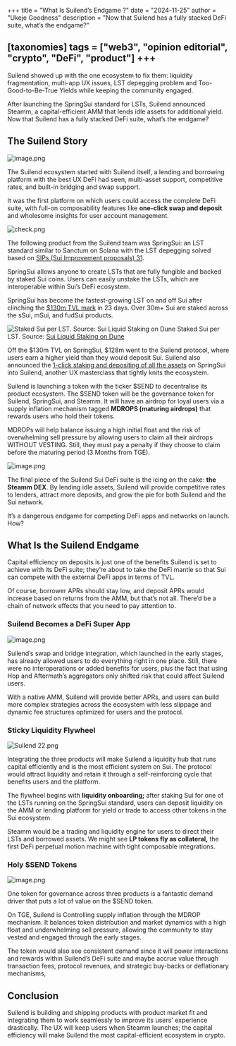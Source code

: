 +++
title = "What Is Suilend’s Endgame ?"
date = "2024-11-25"
author = "Ukeje Goodness"
description = "Now that Suilend has a fully stacked DeFi suite, what’s the endgame?"

[taxonomies]
tags = ["web3", "opinion editorial", "crypto", "DeFi", "product"]
+++
---


Suilend showed up with the one ecosystem to fix them: liquidity fragmentation, multi-app UX issues, LST depegging problem and Too-Good-to-Be-True Yields while keeping the community engaged.

After launching the SpringSui standard for LSTs, Suilend announced Steamm, a capital-efficient AMM that lends idle assets for additional yield. Now that Suilend has a fully stacked DeFi suite, what’s the endgame?

## The Suilend Story

![image.png](https://substackcdn.com/image/fetch/w_1456,c_limit,f_webp,q_auto:good,fl_progressive:steep/https%3A%2F%2Fsubstack-post-media.s3.amazonaws.com%2Fpublic%2Fimages%2Ffafb1a10-683b-4b25-bd62-d8b81640a2d7_1920x1080.png)

The Suilend ecosystem started with Suilend itself, a lending and borrowing platform with the best UX DeFi had seen, multi-asset support, competitive rates, and built-in bridging and swap support.

It was the first platform on which users could access the complete DeFi suite, with full-on composability features like **one-click swap and deposit** and wholesome insights for user account management.

![check.png](https://substackcdn.com/image/fetch/w_1456,c_limit,f_webp,q_auto:good,fl_progressive:steep/https%3A%2F%2Fsubstack-post-media.s3.amazonaws.com%2Fpublic%2Fimages%2F6edfc55e-0571-4bc8-bc28-7cd30af89e84_1536x818.png)

The following product from the Suilend team was SpringSui: an LST standard similar to Sanctum on Solana with the LST depegging solved based on [SIPs (Sui Improvement proposals) 31](https://forums.sui.io/t/sip-31-fungible-stakedsui-objects/45661).

SpringSui allows anyone to create LSTs that are fully fungible and backed by staked Sui coins. Users can easily unstake the LSTs, which are interoperable within Sui’s DeFi ecosystem.



SpringSui has become the fastest-growing LST on and off Sui after clinching the [$130m TVL mark](https://defillama.com/protocol/springsui#information) in 23 days. Over 30m+ Sui are staked across the sSui, mSui, and fudSui products.

![Staked Sui per LST. Source: [Sui Liquid Staking on Dune](https://dune.com/evandekim/sui-liquid-staking)](https://substackcdn.com/image/fetch/w_1456,c_limit,f_webp,q_auto:good,fl_progressive:steep/https%3A%2F%2Fsubstack-post-media.s3.amazonaws.com%2Fpublic%2Fimages%2Ffaad920f-cd02-40fc-a97b-ba9517b98f4c_1860x792.png)
Staked Sui per LST. Source: [Sui Liquid Staking on Dune](https://dune.com/evandekim/sui-liquid-staking)

Off the $130m TVL on SpringSui, $128m went to the Suilend protocol, where users earn a higher yield than they would deposit Sui. Suilend also announced the [1-click staking and depositing of all the assets](https://x.com/suilendprotocol/status/1856700544188035379) on SpringSui into Suilend, another UX masterclass that tightly knits the ecosystem.

Suilend is launching a token with the ticker $SEND to decentralise its product ecosystem. The $SEND token will be the governance token for Suilend, SpringSui, and Steamm. It will have an airdrop for loyal users via a supply inflation mechanism tagged **MDROPS (maturing airdrops)** that rewards users who hold their tokens.

MDROPs will help balance issuing a high initial float and the risk of overwhelming sell pressure by allowing users to claim all their airdrops WITHOUT VESTING. Still, they must pay a penalty if they choose to claim before the maturing period (3 Months from TGE).

![image.png](https://substackcdn.com/image/fetch/w_1456,c_limit,f_webp,q_auto:good,fl_progressive:steep/https%3A%2F%2Fsubstack-post-media.s3.amazonaws.com%2Fpublic%2Fimages%2F007ee9f4-375d-4ba8-aed1-9480142b0a64_720x454.png)

The final piece of the Suilend Sui DeFi suite is the icing on the cake: **the Steamm DEX**. By lending idle assets, Suilend will provide competitive rates to lenders, attract more deposits, and grow the pie for both Suilend and the Sui network.

It’s a dangerous endgame for competing DeFi apps and networks on launch. How?



## What Is the Suilend Endgame

Capital efficiency on deposits is just one of the benefits Suilend is set to achieve with its DeFi suite; they’re about to take the DeFi mantle so that Sui can compete with the external DeFi apps in terms of TVL.

Of course, borrower APRs should stay low, and deposit APRs would increase based on returns from the AMM, but that’s not all. There’d be a chain of network effects that you need to pay attention to.

### Suilend Becomes a DeFi Super App

![image.png](https://substackcdn.com/image/fetch/w_1456,c_limit,f_webp,q_auto:good,fl_progressive:steep/https%3A%2F%2Fsubstack-post-media.s3.amazonaws.com%2Fpublic%2Fimages%2Ff8106cac-131f-48ab-8da0-7b1de3bd77f9_540x540.png)

Suilend’s swap and bridge integration, which launched in the early stages, has already allowed users to do everything right in one place. Still, there were no interoperations or added benefits for users, plus the fact that using Hop and Aftermath’s aggregators only shifted risk that could affect Suilend users.

With a native AMM, Suilend will provide better APRs, and users can build more complex strategies across the ecosystem with less slippage and dynamic fee structures optimized for users and the protocol.

### Sticky Liquidity Flywheel

![Suilend 22.png](https://substackcdn.com/image/fetch/w_1456,c_limit,f_webp,q_auto:good,fl_progressive:steep/https%3A%2F%2Fsubstack-post-media.s3.amazonaws.com%2Fpublic%2Fimages%2Fe72bf4f9-64ca-4937-b454-65581c11d88d_6003x4028.png)

Integrating the three products will make Suilend a liquidity hub that runs capital efficiently and is the most efficient system on Sui. The protocol would attract liquidity and retain it through a self-reinforcing cycle that benefits users and the platform.

The flywheel begins with **liquidity onboarding;** after staking Sui for one of the LSTs running on the SpringSui standard, users can deposit liquidity on the AMM or lending platform for yield or trade to access other tokens in the Sui ecosystem.

Steamm would be a trading and liquidity engine for users to direct their LSTs and borrowed assets. We might see **LP tokens fly as collateral,** the first DeFi perpetual motion machine with tight composable integrations.

### Holy $SEND Tokens

![image.png](https://substackcdn.com/image/fetch/w_1456,c_limit,f_webp,q_auto:good,fl_progressive:steep/https%3A%2F%2Fsubstack-post-media.s3.amazonaws.com%2Fpublic%2Fimages%2F56ee79ad-d8d8-48b8-83b2-ecb12c1e4f2d_968x870.png)

One token for governance across three products is a fantastic demand driver that puts a lot of value on the $SEND token.

On TGE, Suilend is Controlling supply inflation through the MDROP mechanism. It balances token distribution and market dynamics with a high float and underwhelming sell pressure, allowing the community to stay vested and engaged through the early stages.

The token would also see consistent demand since it will power interactions and rewards within Suilend’s DeFi suite and maybe accrue value through transaction fees, protocol revenues, and strategic buy-backs or deflationary mechanisms,

## Conclusion

Suilend is building and shipping products with product market fit and integrating them to work seamlessly to improve its users' experience drastically. The UX will keep users when Steamm launches; the capital efficiency will make Suilend the most capital-efficient ecosystem in crypto.

